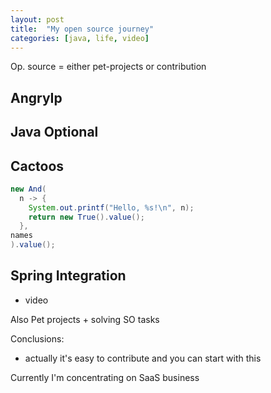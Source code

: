 ```yaml
---
layout: post
title:  "My open source journey"
categories: [java, life, video]
---
```


Op. source = either pet-projects or contribution

## AngryIp

## Java Optional

## Cactoos

```java
new And(
  n -> {
    System.out.printf("Hello, %s!\n", n);
    return new True().value();
  },
names
).value();
``` 

## Spring Integration
+ video


Also Pet projects + solving SO tasks

Conclusions:
- actually it's easy to contribute and you can start with this

Currently I'm concentrating on SaaS business